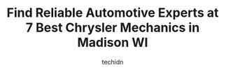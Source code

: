 ---
layout: ampstory
image: https://images.unsplash.com/photo-1508051258-1607bf9363da?ixlib=rb-4.0.3&ixid=MnwxMjA3fDB8MHxwaG90by1wYWdlfHx8fGVufDB8fHx8&auto=format&fit=crop&w=640&h=853&q=80
author: techidn
featured: false
description: Looking for reliable and skilled Chrysler Mechanic in Madison WI, USA? Your search ends here with the 7 best Chrysler Mechanic in town. With their expertise and commitment to delivering exce
title: Find Reliable Automotive Experts at 7 Best Chrysler Mechanics in Madison WI
cover:
   title: Find Reliable Automotive Experts at 7 Best Chrysler Mechanics in Madison WI
   subtitle: Rickpate
   background: https://images.unsplash.com/photo-1508051258-1607bf9363da?ixlib=rb-4.0.3&ixid=MnwxMjA3fDB8MHxwaG90by1wYWdlfHx8fGVufDB8fHx8&auto=format&fit=crop&w=640&h=853&q=80

pages: 
 - layout: thirds
   top: <h1>#1 Clausen Automotive</h1>
   bottom: "<p>Impressive shop. This is a place that cares about their customers and cares about doing the job right. Great communication, helpful, timely. Glad I found a place I can tr</p>"
   background: https://www.knot35.com/toplist/wp-content/uploads/2023/06/best-chrysler-mechanic-1-in-madison-wi-1685838704.jpeg
   backgroundblur: true
 - layout: thirds
   top: <h1>#2 Dutchs Auto Service Inc.</h1>
   bottom: "<p>1102 N Sherman Ave, Madison, WI 53704, United States</p>"
   background: https://www.knot35.com/toplist/wp-content/uploads/2023/06/best-chrysler-mechanic-2-in-madison-wi-1685838704.jpeg
   cta:
      link: https://www.knot35.com/toplist/find-reliable-automotive-experts-at-7-best-chrysler-mechanics-in-madison-wi/
      text: Find Reliable Automotive Experts at 7 Best Chrysler Mechanics in Madison WI
 - layout: thirds
   top: <h1>#3 Russ Darrow Chrysler, Dodge, Jeep, RAM of Madison Service</h1>
   bottom: "<p>3502 Lancaster Dr, Madison, WI 53718, United States</p>"
   background: https://www.knot35.com/toplist/wp-content/uploads/2023/06/best-chrysler-mechanic-3-in-madison-wi-1685838704.jpeg
   cta:
      link: https://www.knot35.com/toplist/find-reliable-automotive-experts-at-7-best-chrysler-mechanics-in-madison-wi/
      text: Find Reliable Automotive Experts at 7 Best Chrysler Mechanics in Madison WI
 - layout: thirds
   top: <h1>#4 Car Care Clinic</h1>
   bottom: "<p>2733 University Ave, Madison, WI 53705, United States</p>"
   background: https://images.unsplash.com/photo-1615749413727-825b59a857b5?ixlib=rb-4.0.3&ixid=MnwxMjA3fDB8MHxwaG90by1wYWdlfHx8fGVufDB8fHx8&auto=format&fit=crop&w=640&h=853&q=80
   cta:
      link: https://www.knot35.com/toplist/find-reliable-automotive-experts-at-7-best-chrysler-mechanics-in-madison-wi/
      text: Find Reliable Automotive Experts at 7 Best Chrysler Mechanics in Madison WI
 - layout: thirds
   top: <h1>#5 Waynes</h1>
   bottom: "<p>220 Cottage Grove Rd, Madison, WI 53716, United States</p>"
   background: https://images.unsplash.com/photo-1599422314077-f4dfdaa4cd09?ixlib=rb-4.0.3&ixid=MnwxMjA3fDB8MHxwaG90by1wYWdlfHx8fGVufDB8fHx8&auto=format&fit=crop&w=640&h=853&q=80
   cta:
      link: https://www.knot35.com/toplist/find-reliable-automotive-experts-at-7-best-chrysler-mechanics-in-madison-wi/
      text: Find Reliable Automotive Experts at 7 Best Chrysler Mechanics in Madison WI
 - layout: thirds
   top: <h1>#6 Applegate Auto</h1>
   bottom: "<p>1217 Greenway Cross, Madison, WI 53713, United States</p>"
   background: https://images.unsplash.com/photo-1489694553447-4c9339da310d?ixlib=rb-4.0.3&ixid=MnwxMjA3fDB8MHxwaG90by1wYWdlfHx8fGVufDB8fHx8&auto=format&fit=crop&w=640&h=853&q=80
   cta:
      link: https://www.knot35.com/toplist/find-reliable-automotive-experts-at-7-best-chrysler-mechanics-in-madison-wi/
      text: Find Reliable Automotive Experts at 7 Best Chrysler Mechanics in Madison WI
 - layout: thirds
   top: <h1>#7 Budds Auto Repair</h1>
   bottom: "<p>2422 Monroe St, Madison, WI 53711, United States</p>"
   background: https://images.unsplash.com/photo-1518640467707-6811f4a6ab73?ixlib=rb-4.0.3&ixid=MnwxMjA3fDB8MHxwaG90by1wYWdlfHx8fGVufDB8fHx8&auto=format&fit=crop&w=640&h=853&q=80
   cta:
      link: https://www.knot35.com/toplist/find-reliable-automotive-experts-at-7-best-chrysler-mechanics-in-madison-wi/
      text: Find Reliable Automotive Experts at 7 Best Chrysler Mechanics in Madison WI
 - layout: thirds
   middle: Continue reading...
   background: https://images.unsplash.com/photo-1613843873231-1447db182f97?ixlib=rb-4.0.3&ixid=MnwxMjA3fDB8MHxwaG90by1wYWdlfHx8fGVufDB8fHx8&auto=format&fit=crop&w=640&h=853&q=80
   cta:
      link: https://www.knot35.com/toplist/find-reliable-automotive-experts-at-7-best-chrysler-mechanics-in-madison-wi/
      text: Find Reliable Automotive Experts at 7 Best Chrysler Mechanics in Madison WI
      
---